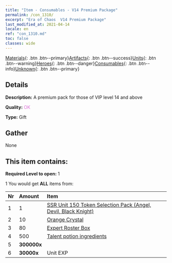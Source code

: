 ```yaml
---
title: "Item - Consumables - V14 Premium Package"
permalink: /con_1310/
excerpt: "Era of Chaos  V14 Premium Package"
last_modified_at: 2021-04-14
locale: en
ref: "con_1310.md"
toc: false
classes: wide
---
```

 [Materials](/Items/){: .btn .btn--primary}[Artifacts](/Items/Artifacts/){: .btn .btn--success}[Units](/Items/Units/){: .btn .btn--warning}[Heroes](/Items/Heroes/){: .btn .btn--danger}[Consumables](/Items/Consumables/){: .btn .btn--info}[Unknown](/Items/Unknown/){: .btn .btn--primary}

## Details
 **Description:** A premium pack for those of VIP level 14 and above

 **Quality:** <span style="color: #DA70D6">OK</span>

 **Type:** Gift

## Gather

  None

## This item contains:

 **Required Level to open:** 1

 1 You would get **ALL** items  from:

  | Nr | Amount |     Item    |
  |:---|:-------|:------------|
  | 1 | 1 | [SSR Unit 150 Token Selection Pack (Angel, Devil, Black Knight)](/Items/con_1322/) | 
  | 2 | 10 | [Orange Crystal](/Items/con_730/) | 
  | 3 | 80 | [Expert Roster Box](/Items/con_776/) | 
  | 4 | 500 | [Talent potion ingredients](/Items/con_1120/) | 
  | 5 |  **300000x** | <i class="fas fa-coins"/> |  | 
  | 6 |  **30000x** | Unit EXP |  | 
